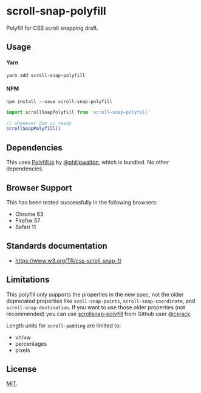 # scroll-snap-polyfill

Polyfill for CSS scroll snapping draft.

## Usage

#### Yarn
`yarn add scroll-snap-polyfill`

#### NPM
`npm install --save scroll-snap-polyfill`

```js
import scrollSnapPolyfill from 'scroll-snap-polyfill'

// whenever dom is ready
scrollSnapPolyfill()
```


## Dependencies

This uses [Polyfill.js](https://github.com/philipwalton/polyfill) by [@philipwalton](https://github.com/philipwalton), which is bundled.
No other dependencies.


Browser Support
---------------

This has been tested successfully in the following browsers:

* Chrome 63
* Firefox 57
* Safari 11


Standards documentation
-----------------------

* https://www.w3.org/TR/css-scroll-snap-1/


Limitations
-----------

This polyfill only supports the properties in the new spec, not the older deprecated
properties like `scoll-snap-points`, `scroll-snap-coordinate`, and `scroll-snap-destination`.
If you want to use those older properties (not recommended) you can use  [scrollsnap-polyfill](https://github.com/ckrack/scrollsnap-polyfill) from Github user [@ckrack](https://github.com/ckrack).

Length units for `scroll-padding` are limited to:

* vh/vw
* percentages
* pixels

## License

[MIT](LICENSE).
